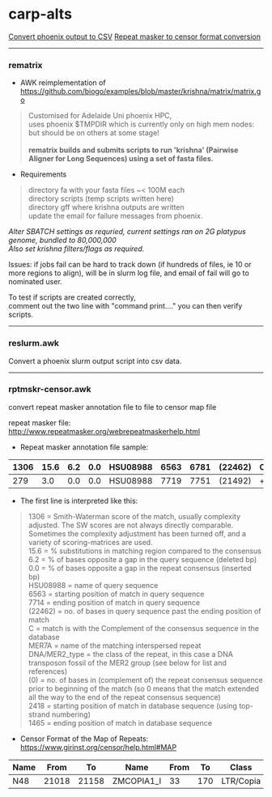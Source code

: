 # carp-alts

[Convert phoenix output to CSV](#reslurmawk) [Repeat masker to censor format conversion](#reslurmawk)


---
 ### rematrix
 
 * AWK reimplementation of https://github.com/biogo/examples/blob/master/krishna/matrix/matrix.go
 > Customised for Adelaide Uni phoenix HPC, </br>
 > uses phoenix $TMPDIR which is currently only on high mem nodes: but should be on others at some stage! </br></br>
 > **rematrix builds and submits scripts to run 'krishna' (Pairwise Aligner for Long Sequences) using a set of fasta files.**
 
 * Requirements
 > directory fa with your fasta files   ~< 100M each</br>
 > directory scripts   (temp scripts written here)</br>
 > directory gff where krishna outputs are written</br>
 > update the email for failure messages from phoenix.

 *Alter SBATCH settings as requried, current settings ran on 2G platypus genome, bundled to 80,000,000 </br>
 Also set krishna filters/flags as required.*

 Issues: if jobs fail can be hard to track down (if hundreds of files, ie 10 or more regions to align), 
 will be in slurm log file, and email of fail will go to nominated user.

 To test if scripts are created correctly, </br>
 comment out the two line with "command print...."  you can then verify scripts.

---

### reslurm.awk
 Convert a phoenix slurm output script into csv data.

---
### rptmskr-censor.awk
convert repeat masker annotation file to file to censor map file

repeat masker file: http://www.repeatmasker.org/webrepeatmaskerhelp.html

* Repeat masker annotation file sample:

| 1306 | 15.6 | 6.2 | 0.0 | HSU08988 | 6563 | 6781  | (22462) | C | MER7A   | DNA/MER2_type  |  (0) |  336 |  103 |
| - | - | - | - | - | - | - | - | - | - | - | - | - | - |
| 279 | 3.0 | 0.0 | 0.0 | HSU08988 | 7719 | 7751  | (21492) | + | (TTTTA)n | Simple_repeat  |    1  |  33  | (0) |


* The first line is interpreted like this:
>  1306    = Smith-Waterman score of the match, usually complexity adjusted. The SW scores are not always directly comparable. Sometimes the complexity adjustment has been turned off, and a variety of scoring-matrices are used.</br>
>  15.6    = % substitutions in matching region compared to the consensus</br>
>  6.2     = % of bases opposite a gap in the query sequence (deleted bp)</br>
>  0.0     = % of bases opposite a gap in the repeat consensus (inserted bp)</br>
>  HSU08988 = name of query sequence</br>
>  6563    = starting position of match in query sequence</br>
>  7714    = ending position of match in query sequence</br>
>  (22462) = no. of bases in query sequence past the ending position of match</br>
>  C       = match is with the Complement of the consensus sequence in the database</br>
>  MER7A   = name of the matching interspersed repeat</br>
>  DNA/MER2_type = the class of the repeat, in this case a DNA transposon fossil of the MER2 group (see below for list and references)</br>
>  (0)     = no. of bases in (complement of) the repeat consensus sequence prior to beginning of the match (so 0 means that the match extended all the way to the end of the repeat consensus sequence)</br>
>  2418    = starting position of match in database sequence (using top-strand numbering)</br>
>  1465    = ending position of match in database sequence</br>

* Censor Format of the Map of Repeats:  https://www.girinst.org/censor/help.html#MAP

| Name | From | 	 To 	|   Name |	      From 	| To | 	 Class |    Dir |	Sim |	   Pos |	 Score |
| - | - | - | - | - | - | - | - | - | - | - |
| N48 | 21018 |	21158 |	ZMCOPIA1_I |	33 |	  170 |	LTR/Copia |	c 	|  0.7154 |	0.72 |	208 |
